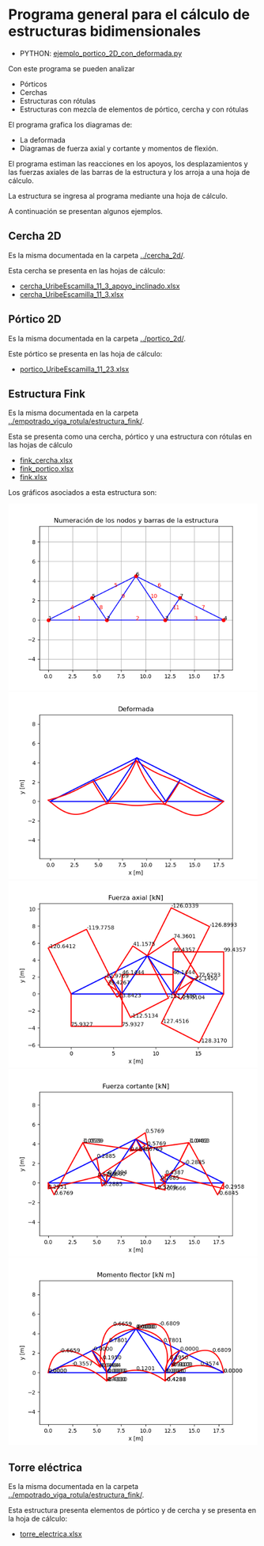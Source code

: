 # Programa general para el cálculo de estructuras bidimensionales

* PYTHON: [ejemplo_portico_2D_con_deformada.py](ejemplo_portico_2D_con_deformada.py)

Con este programa se pueden analizar
* Pórticos
* Cerchas
* Estructuras con rótulas
* Estructuras con mezcla de elementos de pórtico, cercha y con rótulas

El programa grafica los diagramas de:
* La deformada
* Diagramas de fuerza axial y cortante y momentos de flexión.

El programa estiman las reacciones en los apoyos, los desplazamientos y las fuerzas axiales de las barras de la estructura y los arroja a una hoja de cálculo.

La estructura se ingresa al programa mediante una hoja de cálculo.

A continuación se presentan algunos ejemplos.

## Cercha 2D
Es la misma documentada en la carpeta [../cercha_2d/](../cercha_2d/).

Esta cercha se presenta en las hojas de cálculo:
* [cercha_UribeEscamilla_11_3_apoyo_inclinado.xlsx](cercha_UribeEscamilla_11_3_apoyo_inclinado.xlsx)
* [cercha_UribeEscamilla_11_3.xlsx](cercha_UribeEscamilla_11_3.xlsx)

## Pórtico 2D
Es la misma documentada en la carpeta [../portico_2d/](../portico_2d/).

Este pórtico se presenta en las hoja de cálculo:
* [portico_UribeEscamilla_11_23.xlsx](portico_UribeEscamilla_11_23.xlsx)

## Estructura Fink
Es la misma documentada en la carpeta [../empotrado_viga_rotula/estructura_fink/](../empotrado_viga_rotula/estructura_fink/).

Esta se presenta como una cercha, pórtico y una estructura con rótulas en las hojas de cálculo
* [fink_cercha.xlsx](fink_cercha.xlsx)
* [fink_portico.xlsx](fink_portico.xlsx)
* [fink.xlsx](fink.xlsx)

Los gráficos asociados a esta estructura son:

![fig_fink/numeracion.png](fig_fink/numeracion.png)
![fig_fink/deformada.png](fig_fink/deformada.png)
![fig_fink/fuerza_axial.png](fig_fink/fuerza_axial.png)
![fig_fink/fuerza_cortante.png](fig_fink/fuerza_cortante.png)
![fig_fink/momento_flector.png](fig_fink/momento_flector.png)

## Torre eléctrica
Es la misma documentada en la carpeta [../empotrado_viga_rotula/estructura_fink/](../empotrado_viga_rotula/estructura_fink/).

Esta estructura presenta elementos de pórtico y de cercha y se presenta en la hoja de cálculo:
* [torre_electrica.xlsx](torre_electrica.xlsx)
